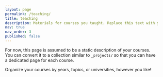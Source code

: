```yaml
---
layout: page
permalink: /teaching/
title: teaching
description: Materials for courses you taught. Replace this text with your description.
nav: true
nav_order: 3
published: false
---
```


For now, this page is assumed to be a static description of your courses. You can convert it to a collection similar to `_projects/` so that you can have a dedicated page for each course.

Organize your courses by years, topics, or universities, however you like!
